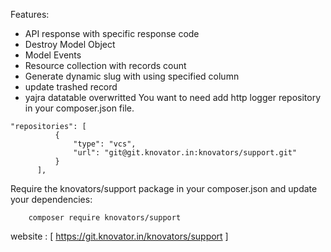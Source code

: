 
Features:
- API response with specific response code
- Destroy Model Object
- Model Events
- Resource collection with records count
- Generate dynamic slug with using specified column
- update trashed record
- yajra datatable overwritted
You want to need add http logger repository in your composer.json file.

```
"repositories": [
          {
              "type": "vcs",
              "url": "git@git.knovator.in:knovators/support.git"
          }
      ],
```

Require the knovators/support package in your composer.json and update your dependencies:

```
    composer require knovators/support
 ```

website : [ https://git.knovator.in/knovators/support ]